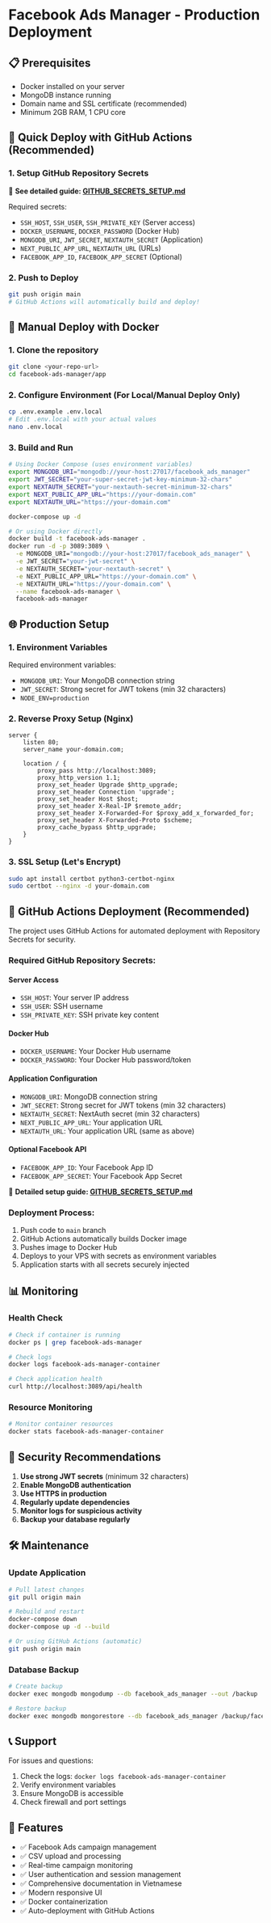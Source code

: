 # Facebook Ads Manager - Production Deployment

## 📋 Prerequisites

- Docker installed on your server
- MongoDB instance running
- Domain name and SSL certificate (recommended)
- Minimum 2GB RAM, 1 CPU core

## 🚀 Quick Deploy with GitHub Actions (Recommended)

### 1. Setup GitHub Repository Secrets
📖 **See detailed guide: [GITHUB_SECRETS_SETUP.md](./GITHUB_SECRETS_SETUP.md)**

Required secrets:
- `SSH_HOST`, `SSH_USER`, `SSH_PRIVATE_KEY` (Server access)
- `DOCKER_USERNAME`, `DOCKER_PASSWORD` (Docker Hub)
- `MONGODB_URI`, `JWT_SECRET`, `NEXTAUTH_SECRET` (Application)
- `NEXT_PUBLIC_APP_URL`, `NEXTAUTH_URL` (URLs)
- `FACEBOOK_APP_ID`, `FACEBOOK_APP_SECRET` (Optional)

### 2. Push to Deploy
```bash
git push origin main
# GitHub Actions will automatically build and deploy!
```

## 🐳 Manual Deploy with Docker

### 1. Clone the repository
```bash
git clone <your-repo-url>
cd facebook-ads-manager/app
```

### 2. Configure Environment (For Local/Manual Deploy Only)
```bash
cp .env.example .env.local
# Edit .env.local with your actual values
nano .env.local
```

### 3. Build and Run
```bash
# Using Docker Compose (uses environment variables)
export MONGODB_URI="mongodb://your-host:27017/facebook_ads_manager"
export JWT_SECRET="your-super-secret-jwt-key-minimum-32-chars"
export NEXTAUTH_SECRET="your-nextauth-secret-minimum-32-chars"
export NEXT_PUBLIC_APP_URL="https://your-domain.com"
export NEXTAUTH_URL="https://your-domain.com"

docker-compose up -d

# Or using Docker directly
docker build -t facebook-ads-manager .
docker run -d -p 3089:3089 \
  -e MONGODB_URI="mongodb://your-host:27017/facebook_ads_manager" \
  -e JWT_SECRET="your-jwt-secret" \
  -e NEXTAUTH_SECRET="your-nextauth-secret" \
  -e NEXT_PUBLIC_APP_URL="https://your-domain.com" \
  -e NEXTAUTH_URL="https://your-domain.com" \
  --name facebook-ads-manager \
  facebook-ads-manager
```

## 🌐 Production Setup

### 1. Environment Variables
Required environment variables:
- `MONGODB_URI`: Your MongoDB connection string
- `JWT_SECRET`: Strong secret for JWT tokens (min 32 characters)
- `NODE_ENV=production`

### 2. Reverse Proxy Setup (Nginx)
```nginx
server {
    listen 80;
    server_name your-domain.com;
    
    location / {
        proxy_pass http://localhost:3089;
        proxy_http_version 1.1;
        proxy_set_header Upgrade $http_upgrade;
        proxy_set_header Connection 'upgrade';
        proxy_set_header Host $host;
        proxy_set_header X-Real-IP $remote_addr;
        proxy_set_header X-Forwarded-For $proxy_add_x_forwarded_for;
        proxy_set_header X-Forwarded-Proto $scheme;
        proxy_cache_bypass $http_upgrade;
    }
}
```

### 3. SSL Setup (Let's Encrypt)
```bash
sudo apt install certbot python3-certbot-nginx
sudo certbot --nginx -d your-domain.com
```

## 🔧 GitHub Actions Deployment (Recommended)

The project uses GitHub Actions for automated deployment with Repository Secrets for security.

### Required GitHub Repository Secrets:

#### Server Access
- `SSH_HOST`: Your server IP address
- `SSH_USER`: SSH username  
- `SSH_PRIVATE_KEY`: SSH private key content

#### Docker Hub
- `DOCKER_USERNAME`: Your Docker Hub username
- `DOCKER_PASSWORD`: Your Docker Hub password/token

#### Application Configuration
- `MONGODB_URI`: MongoDB connection string
- `JWT_SECRET`: Strong secret for JWT tokens (min 32 characters)
- `NEXTAUTH_SECRET`: NextAuth secret (min 32 characters)
- `NEXT_PUBLIC_APP_URL`: Your application URL
- `NEXTAUTH_URL`: Your application URL (same as above)

#### Optional Facebook API
- `FACEBOOK_APP_ID`: Your Facebook App ID
- `FACEBOOK_APP_SECRET`: Your Facebook App Secret

📖 **Detailed setup guide: [GITHUB_SECRETS_SETUP.md](./GITHUB_SECRETS_SETUP.md)**

### Deployment Process:
1. Push code to `main` branch
2. GitHub Actions automatically builds Docker image
3. Pushes image to Docker Hub
4. Deploys to your VPS with secrets as environment variables
5. Application starts with all secrets securely injected

## 📊 Monitoring

### Health Check
```bash
# Check if container is running
docker ps | grep facebook-ads-manager

# Check logs
docker logs facebook-ads-manager-container

# Check application health
curl http://localhost:3089/api/health
```

### Resource Monitoring
```bash
# Monitor container resources
docker stats facebook-ads-manager-container
```

## 🔐 Security Recommendations

1. **Use strong JWT secrets** (minimum 32 characters)
2. **Enable MongoDB authentication**
3. **Use HTTPS in production**
4. **Regularly update dependencies**
5. **Monitor logs for suspicious activity**
6. **Backup your database regularly**

## 🛠️ Maintenance

### Update Application
```bash
# Pull latest changes
git pull origin main

# Rebuild and restart
docker-compose down
docker-compose up -d --build

# Or using GitHub Actions (automatic)
git push origin main
```

### Database Backup
```bash
# Create backup
docker exec mongodb mongodump --db facebook_ads_manager --out /backup

# Restore backup
docker exec mongodb mongorestore --db facebook_ads_manager /backup/facebook_ads_manager
```

## 📞 Support

For issues and questions:
1. Check the logs: `docker logs facebook-ads-manager-container`
2. Verify environment variables
3. Ensure MongoDB is accessible
4. Check firewall and port settings

## 🎯 Features

- ✅ Facebook Ads campaign management
- ✅ CSV upload and processing
- ✅ Real-time campaign monitoring
- ✅ User authentication and session management
- ✅ Comprehensive documentation in Vietnamese
- ✅ Modern responsive UI
- ✅ Docker containerization
- ✅ Auto-deployment with GitHub Actions
